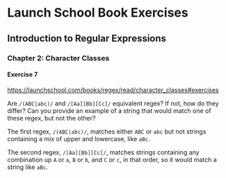 # Launch School Book Exercises

## Introduction to Regular Expressions

### Chapter 2: Character Classes

#### Exercise 7

<https://launchschool.com/books/regex/read/character_classes#exercises>

Are `/(ABC|abc)/` and `/[Aa][Bb][Cc]/` equivalent regex? If not, how do they
differ? Can you provide an example of a string that would match one of these
regex, but not the other?

The first regex, `/(ABC|abc)/`, matches either `ABC` or `abc` but not strings
containing a mix of upper and lowercase, like `aBc`.

The second regex, `/[Aa][Bb][Cc]/`, matches strings containing any combination
up `A` or `a`, `B` or `b`, and `C` or `c`, in that order, so it would match a
string like `aBc`.
